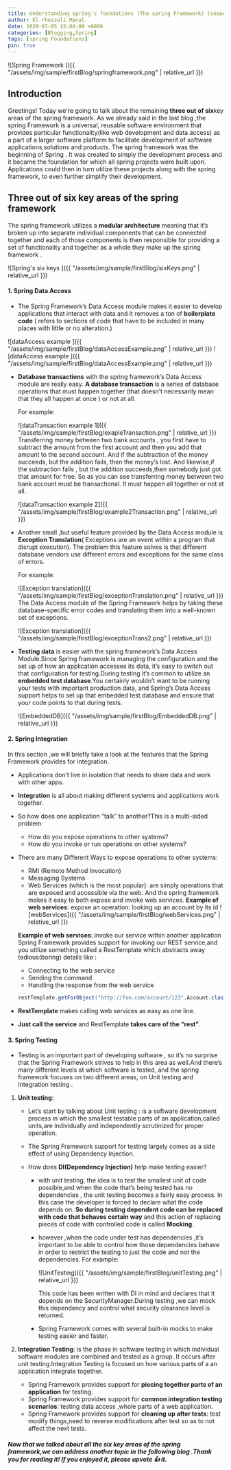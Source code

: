 ```yaml
---
title: Understanding spring’s foundations (The spring Framework) (sequel)
author: El-rhezzali Manal
date: 2020-07-05 15:04:00 +0800
categories: [Blogging,Spring]
tags: [spring Foundations]
pin: true
---
```


![Spring Framework ]({{ "/assets/img/sample/firstBlog/springframework.png" | relative_url }})



## **Introduction**

Greetings!
 Today we're going to talk about the remaining **three out of six**key areas of the spring framework.
 As we already said in the last blog ,the spring Framework is a universal,
 reusable software environment that provides particular functionality(like web development and data access)
 as a part of a larger software platform to facilitate development of software applications,solutions and products.
 The spring framework was the beginning of Spring .
 It was created to simply the development process and it became the foundation for which all spring projects were built upon.
 Applications could then in turn utilize these projects along with the spring framework,
 to even further simplify their development. 
 
 
## **Three out of six key areas of the spring framework**

The spring framework utilizes a **modular architecture** meaning that it’s broken up into separate individual 
components that can be connected together and each of those components is then responsible 
for providing a set of functionality and together as a whole they make up the spring framework .

![Spring's six keys ]({{ "/assets/img/sample/firstBlog/sixKeys.png" | relative_url }})

#### 1. **Spring Data Access**

* The Spring Framework’s Data Access module makes it easier to develop 
applications that interact with data and it removes a ton of **boilerplate 
code** ( refers to sections of code that have to be included in many places 
with little or no alteration.)

 ![dataAccess example ]({{ "/assets/img/sample/firstBlog/dataAccessExample.png" | relative_url }})
 ![dataAccess example ]({{ "/assets/img/sample/firstBlog/dataAccessExample.png" | relative_url }})

* **Database transactions** with the spring framework’s Data Access module are really easy.
**A database transaction** is a series of database operations that must happen together (that doesn’t necessarily mean that they all happen at once ) or not at all.

  For example: 

  ![dataTransaction example 1]({{ "/assets/img/sample/firstBlog/exapleTransaction.png" | relative_url }})
  Transferring money between two bank accounts ,
  you first have to subtract the  amount  from the first 
  account and then you add that amount to the second account.
  And if the subtraction of the money succeeds, but the addition fails,
  then the money’s lost. And likewise,if the subtraction fails ,
  but the addition succeeds,then somebody just got that amount for free.
  So as you can see transferring money between two bank account must be 
  transactional. It must happen all together or not at all.
 
  ![dataTransaction example 2]({{ "/assets/img/sample/firstBlog/example2Transaction.png" | relative_url }})

* Another small ,but useful feature provided by the Data Access module is **Exception Translation**( Exceptions are an event within a program that disrupt execution).
  The problem this feature solves is that different database vendors use different errors and exceptions for the same class of errors.

  For example:
   
   ![Exception translation]({{ "/assets/img/sample/firstBlog/exceptionTranslation.png" | relative_url }})
  The Data Access module of the Spring Framework helps by taking these database-specific error codes and translating them into a well-known set of exceptions.
   
   ![Exception translation]({{ "/assets/img/sample/firstBlog/exceptionTrans2.png" | relative_url }})
  
* **Testing data** is easier with the spring framework’s Data Access Module.Since Spring framework is managing the configuration and the set up of how an application accesses its
  data, it’s easy to switch out that configuration for testing.During testing it’s common to utilize an **embedded test database**.You certainly wouldn’t want to be running your tests with important production data, and Spring’s Data Access support helps to set up that embedded test database and ensure that your code points to that during tests.

   ![EmbeddedDB]({{ "/assets/img/sample/firstBlog/EmbeddedDB.png" | relative_url }})
  
#### 2. **Spring Integration**

In this section ,we will briefly take a look at the features that the Spring Framework provides for integration.

* Applications don’t live in isolation that needs to share data and work with other apps.
* **Integration** is all about making different systems and applications work together.
* So how does one application “talk” to another?This is a multi-sided problem:
     - How do you expose operations to other systems?
     - How do you invoke or run operations on other systems?
* There are many Different Ways to expose operations to other systems:
     - RMI (Remote Method Invocation)
     - Messaging Systems
     - Web Services (which is the most popular): are simply operations that are exposed and accessible via the web.
     And the spring framework makes it easy to both expose and invoke web services.
  **Example of web services**: expose an operation: looking up an account by its id
  ![webServices]({{ "/assets/img/sample/firstBlog/webServices.png" | relative_url }})
 
  **Example of web services**: invoke our service within another application
  Spring Framework provides support for invoking our REST service,and you utilize something called a RestTemplate which abstracts away tedious(boring) details like : 
     - Connecting to the web service
     - Sending the command
     - Handling the response from the web service
   
   ```java
   restTemplate.getForObject("http://foo.com/account/123",Account.class);
   ```
* **RestTemplate** makes calling web services as easy as one line.
* **Just call the service** and RestTemplate **takes care of the “rest”**.

#### 3. **Spring Testing**

* Testing is an important part of developing software , 
so it’s no surprise that the Spring Framework strives to 
help in this area as well.And there’s many different levels at which software is tested, 
and the spring framework focuses on two different areas, on Unit testing and Integration 
testing .

1. **Unit testing**: 
   - Let’s start by talking about Unit testing : is 
   a software development process in which the smallest testable 
   parts of an application,called units,are individually and independently scrutinized 
   for proper operation.
   - The Spring Framework support for testing largely comes as a side effect of using 
   Dependency Injection.
   - How does **DI(Dependency Injection)** help make testing easier?
         
       * with unit testing, the idea is to test 
           the smallest unit of code possible,and when 
           the code that’s being tested has no dependencies ,
           the unit testing becomes a fairly easy process.
           In this case the developer is forced to declare what the code depends on.
           **So during testing dependent code can be replaced with code that 
           behaves certain way** and this action of replacing pieces of 
           code with controlled code is called **Mocking**.
           
       * however ,when the code under test has dependencies ,it’s important 
           to be able to control how those  dependencies behave in order to 
           restrict the testing to just the code and not the dependencies.
           For example:
           
           ![UnitTesting]({{ "/assets/img/sample/firstBlog/unitTesting.png" | relative_url }})
           
           This code has been written with DI in mind and declares that it depends on the 
           SecurityManager.During testing ,we can mock this dependency and control what 
           security clearance level is returned.
           
       * Spring Framework comes with several built-in mocks to make testing easier and faster.

2. **Integration Testing**:
   is the phase in software testing in which individual software modules are combined and tested as a group.
   It occurs after unit testing.Integration Testing is focused on how various parts of a an application integrate together.
        
      * Spring Framework provides support for **piecing together parts of an application** for testing.
      * Spring Framework provides support for **common integration testing scenarios**: testing data access ,whole parts of a web application.
      * Spring Framework provides support for **cleaning up after tests**: test modify things,need to reverse modifications after test so as to not
        affect the next tests.


##### Now that we talked about all the six key areas of the spring framework,we can address another topic in the following blog .Thank you for reading it! If you enjoyed it, please upvote 👍 it.


